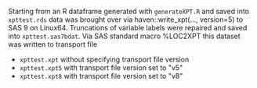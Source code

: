Starting from an R dataframe generated with `generateXPT.R` and saved into `xpttest.rds`
data was brought over via haven::write_xpt(..., version=5) to SAS 9 on Linux64.
Truncations of variable labels were repaired and saved into `xpttest.sas7bdat`.
Via SAS standard macro %LOC2XPT this dataset was written to transport file

* `xpttest.xpt` without specifying transport file version
* `xpttest.xpt5` with transport file version set to "v5"
* `xpttest.xpt8` with transport file version set to "v8"